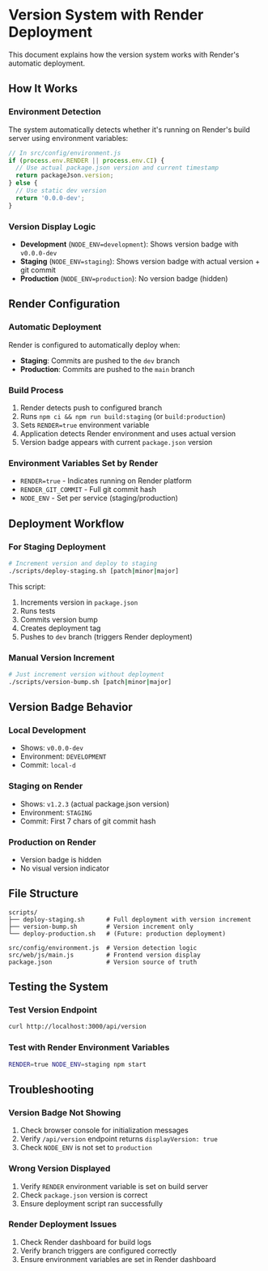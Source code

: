 # Version System with Render Deployment

This document explains how the version system works with Render's automatic deployment.

## How It Works

### Environment Detection
The system automatically detects whether it's running on Render's build server using environment variables:

```javascript
// In src/config/environment.js
if (process.env.RENDER || process.env.CI) {
  // Use actual package.json version and current timestamp
  return packageJson.version;
} else {
  // Use static dev version
  return '0.0.0-dev';
}
```

### Version Display Logic
- **Development** (`NODE_ENV=development`): Shows version badge with `v0.0.0-dev`
- **Staging** (`NODE_ENV=staging`): Shows version badge with actual version + git commit
- **Production** (`NODE_ENV=production`): No version badge (hidden)

## Render Configuration

### Automatic Deployment
Render is configured to automatically deploy when:
- **Staging**: Commits are pushed to the `dev` branch
- **Production**: Commits are pushed to the `main` branch

### Build Process
1. Render detects push to configured branch
2. Runs `npm ci && npm run build:staging` (or `build:production`)
3. Sets `RENDER=true` environment variable
4. Application detects Render environment and uses actual version
5. Version badge appears with current `package.json` version

### Environment Variables Set by Render
- `RENDER=true` - Indicates running on Render platform
- `RENDER_GIT_COMMIT` - Full git commit hash
- `NODE_ENV` - Set per service (staging/production)

## Deployment Workflow

### For Staging Deployment
```bash
# Increment version and deploy to staging
./scripts/deploy-staging.sh [patch|minor|major]
```

This script:
1. Increments version in `package.json`
2. Runs tests
3. Commits version bump
4. Creates deployment tag
5. Pushes to `dev` branch (triggers Render deployment)

### Manual Version Increment
```bash
# Just increment version without deployment
./scripts/version-bump.sh [patch|minor|major]
```

## Version Badge Behavior

### Local Development
- Shows: `v0.0.0-dev`
- Environment: `DEVELOPMENT`
- Commit: `local-d`

### Staging on Render
- Shows: `v1.2.3` (actual package.json version)
- Environment: `STAGING`
- Commit: First 7 chars of git commit hash

### Production on Render
- Version badge is hidden
- No visual version indicator

## File Structure
```
scripts/
├── deploy-staging.sh      # Full deployment with version increment
├── version-bump.sh        # Version increment only
└── deploy-production.sh   # (Future: production deployment)

src/config/environment.js  # Version detection logic
src/web/js/main.js         # Frontend version display
package.json               # Version source of truth
```

## Testing the System

### Test Version Endpoint
```bash
curl http://localhost:3000/api/version
```

### Test with Render Environment Variables
```bash
RENDER=true NODE_ENV=staging npm start
```

## Troubleshooting

### Version Badge Not Showing
1. Check browser console for initialization messages
2. Verify `/api/version` endpoint returns `displayVersion: true`
3. Check `NODE_ENV` is not set to `production`

### Wrong Version Displayed
1. Verify `RENDER` environment variable is set on build server
2. Check `package.json` version is correct
3. Ensure deployment script ran successfully

### Render Deployment Issues
1. Check Render dashboard for build logs
2. Verify branch triggers are configured correctly
3. Ensure environment variables are set in Render dashboard
